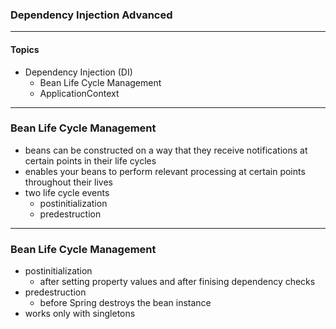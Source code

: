 ### Dependency Injection Advanced---#### Topics* Dependency Injection (DI)  * Bean Life Cycle Management  * ApplicationContext---### Bean Life Cycle Management* beans can be constructed on a way that they receive notifications at certain points in their life cycles* enables your beans to perform relevant processing at certain points throughout their lives* two life cycle events   * postinitialization   * predestruction  ---### Bean Life Cycle Management* postinitialization   * after setting property values and after finising dependency checks* predestruction   * before Spring destroys the bean instance* works only with singletons